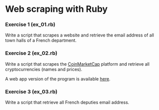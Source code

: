 # Web scraping with Ruby

### Exercise 1 (ex_01.rb)

Write a script that scrapes a website and retrieve the email address of all town halls of a French department.

### Exercise 2 (ex_02.rb)

Write a script that scrapes the [CoinMarketCap](https://coinmarketcap.com/all/views/all/) platform and retrieve all cryptocurrencies (names and prices).

A web app version of the program is available [here](https://github.com/Stephanyan/crypto-tracker/).

### Exercise 3 (ex_03.rb)

Write a script that retrieve all French deputies email address.
